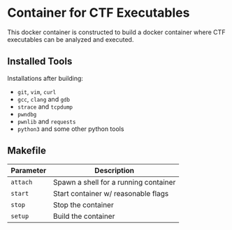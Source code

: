# Container for CTF Executables

This docker container is constructed to build a docker container where CTF executables can be analyzed and executed.


## Installed Tools

Installations after building:

- `git`, `vim`, `curl`
- `gcc`, `clang` and `gdb`
- `strace` and `tcpdump`
- `pwndbg`
- `pwnlib` and `requests`
- `python3` and some other python tools


## Makefile

| Parameter  | Description                            |
| ---------- | -------------------------------------- |
| `attach`   | Spawn a shell for a running container  |
| `start`    | Start container w/ reasonable flags    |
| `stop`     | Stop the container                     |
| `setup`    | Build the container                    |

